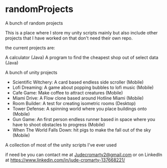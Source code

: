 # randomProjects
A bunch of random projects 

This is a place where I store my unity scripts mainly
but also include other projects that I have worked on
that don't need their own repo.

the current projects are:

A calculator (Java)
A program to find the cheapest shop out of select data (Java)

A bunch of unity projects 
- Scientific Witchery: A card based endless side scroller (Mobile)
- Lofi Dreaming: A game about popping bubbles to lofi music (Mobile)
- Cafe Game: Make coffee to attract creatures (Mobile)
- Miami Drive: A Flow clone based around Hotline Miami  (Mobile)
- Room Builder: A test for creating isometric rooms (Desktop)
- Tower Defense: A spinning world where you place buildings onto (Mobile)
- Gun Game: An first person endless runner based in space where you have to shoot obstacles to progress (Mobile)
- When The World Falls Down: hit pigs to make the fall out of the sky (Mobile)

A collection of most of the unity scripts I've ever used

if need be you can contact me at Judecromarty2@gmail.com
or on LinkedIn at https://www.linkedin.com/in/jude-cromarty-137668221/


